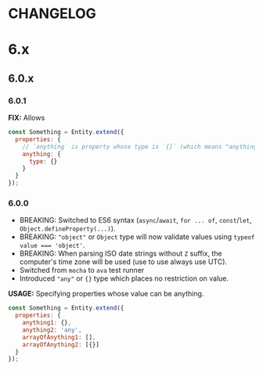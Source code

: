 CHANGELOG
=========

# 6.x

## 6.0.x

### 6.0.1

**FIX:** Allows

```javascript
const Something = Entity.extend({
  properties: {
    // `anything` is property whose type is `{}` (which means "anything")
    anything: {
      type: {}
    }
  }
});
```

### 6.0.0

- BREAKING: Switched to ES6 syntax (`async`/`await`, `for ... of`, `const`/`let`, `Object.defineProperty(...)`).
- BREAKING: `"object"` or `Object` type will now validate values using `typeof value === 'object'`.
- BREAKING: When parsing ISO date strings without `Z` suffix, the computer's time zone will be used (use to use always use UTC).
- Switched from `mocha` to `ava` test runner
- Introduced `"any"` or `{}` type which places no restriction on value.

**USAGE:** Specifying properties whose value can be anything.

```javascript
const Something = Entity.extend({
  properties: {
    anything1: {},
    anything2: 'any',
    arrayOfAnything1: [],
    arrayOfAnything2: [{}]
  }
});
```
